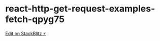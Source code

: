 # react-http-get-request-examples-fetch-qpyg75

[Edit on StackBlitz ⚡️](https://stackblitz.com/edit/react-http-get-request-examples-fetch-gyzjxc)